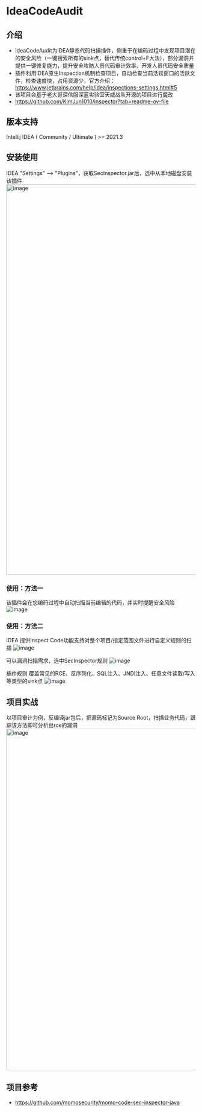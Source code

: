 # IdeaCodeAudit  
## 介绍
- IdeaCodeAudit为IDEA静态代码扫描插件，侧重于在编码过程中发现项目潜在的安全风险（一键搜索所有的sink点，替代传统control+F大法），部分漏洞并提供一键修复能力，提升安全攻防人员代码审计效率、开发人员代码安全质量
- 插件利用IDEA原生Inspection机制检查项目，自动检查当前活跃窗口的活跃文件，检查速度快，占用资源少，官方介绍：https://www.jetbrains.com/help/idea/inspections-settings.html#5
- 该项目会基于老大哥深信服深蓝实验室天威战队开源的项目进行魔改
- https://github.com/KimJun1010/inspector?tab=readme-ov-file

## 版本支持  
Intellij IDEA ( Community / Ultimate ) >= 2021.3  


## 安装使用  
IDEA "Settings" --> "Plugins"，获取SecInspector.jar后，选中从本地磁盘安装该插件  
<img width="1035" alt="image" src="https://github.com/KimJun1010/inspector/assets/49397311/23d1e611-0bca-4e1e-abca-c6c8bdead910">


### 使用：方法一
该插件会在您编码过程中自动扫描当前编辑的代码，并实时提醒安全风险
![image](https://github.com/KimJun1010/inspector/assets/49397311/d3400947-c32f-4ca9-84ff-9254f6c4e042)


### 使用：方法二
IDEA 提供Inspect Code功能支持对整个项目/指定范围文件进行自定义规则的扫描
![image](https://github.com/KimJun1010/inspector/assets/49397311/e2f5b2b7-9eba-4e0d-938a-50a90492d9e7)

可以漏洞扫描需求，选中SecInspector规则
![image](https://github.com/KimJun1010/inspector/assets/49397311/0405b8f7-5fcc-4d5f-9fc6-99d1b295730a)

插件规则
覆盖常见的RCE、反序列化、SQL注入、JNDI注入、任意文件读取/写入等类型的sink点
![image](https://github.com/KimJun1010/inspector/assets/49397311/9db30d24-9c0e-4fd8-a572-e8e766b9f936)


## 项目实战
以项目审计为例，反编译jar包后，把源码标记为Source Root，扫描业务代码，跟踪该方法即可分析出rce的漏洞
<img width="905" alt="image" src="https://github.com/KimJun1010/inspector/assets/49397311/c8884a34-4d5d-4da4-a762-1d18e19fffee">


## 项目参考
- https://github.com/momosecurity/momo-code-sec-inspector-java
